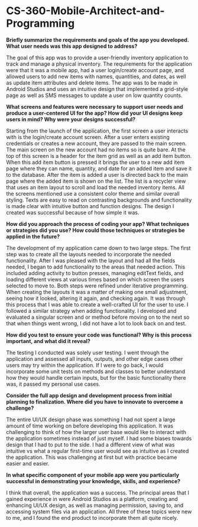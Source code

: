 # CS-360-Mobile-Architect-and-Programming

****Briefly summarize the requirements and goals of the app you developed. What user needs was this app designed to address?****
  
  The goal of this app was to provide a user-friendly inventory application to track and manage a physical inventory. The requirements for the application were that it was a mobile app, had a user login/create account page, and allowed users to add new items with names, quantities, and dates, as well as update item attributes and delete items. The app was to be made in Android Studios and uses an intuitive design that implemented a grid-style page as well as SMS messages to update a user on low quantity counts. 

****What screens and features were necessary to support user needs and produce a user-centered UI for the app? How did your UI designs keep users in mind? Why were your designs successful?****

  Starting from the launch of the application, the first screen a user interacts with is the login/create account screen. After a user enters existing credentials or creates a new account, they are passed to the main screen. The main screen on the new account had no items so is quite bare. At the top of this screen is a header for the item grid as well as an add item button. When this add item button is pressed it brings the user to a new add item page where they can name, quantity, and date for an added item and save it to the database. After the item is added a user is directed back to the main page where the added item is shown on the list. The list is a recycler view that uses an item layout to scroll and load the needed inventory items. All the screens mentioned use a consistent color theme and similar overall styling. Texts are easy to read on contrasting backgrounds and functionality is made clear with intuitive button and function designs. The design I created was successful because of how simple it was.
  
****How did you approach the process of coding your app? What techniques or strategies did you use? How could those techniques or strategies be applied in the future?****

  The development of my application came down to two large steps. The first step was to create all the layouts needed to incorporate the needed functionality. After I was pleased with the layout and had all the fields needed, I began to add functionality to the areas that needed action. This included adding activity to button presses, managing editText fields, and loading different views at various times based on which screen the users selected to move to. Both steps were refined under iterative programming. When creating the layouts it was a matter of making one small adjustment, seeing how it looked, altering it again, and checking again. It was through this process that I was able to create a well-crafted UI for the user to use. I followed a similar strategy when adding functionality. I developed and evaluated a singular screen and or method before moving on to the next so that when things went wrong, I did not have a lot to look back on and test. 

****How did you test to ensure your code was functional? Why is this process important, and what did it reveal?****

  The testing I conducted was solely user testing. I went through the application and assessed all inputs, outputs, and other edge cases other users may try within the application. If I were to go back, I would incorporate some unit tests on methods and classes to better understand how they would handle certain inputs, but for the basic functionality there was, it passed my personal use cases. 

****Consider the full app design and development process from initial planning to finalization. Where did you have to innovate to overcome a challenge?****

  The entire UI/UX design phase was something I had not spent a large amount of time working on before developing this application. It was challenging to think of how the larger user base would like to interact with the application sometimes instead of just myself. I had some biases towards design that I had to put to the side. I had a different view of what was intuitive vs what a regular first-time user would see as intuitive as I created the application. This was challenging at first but with practice became easier and easier. 

****In what specific component of your mobile app were you particularly successful in demonstrating your knowledge, skills, and experience?****

  I think that overall, the application was a success. The principal areas that I gained experience in were Android Studios as a platform, creating and enhancing UI/UX design, as well as managing permission, saving to, and accessing system files via an application. All three of these topics were new to me, and I found the end product to incorporate them all quite nicely.
